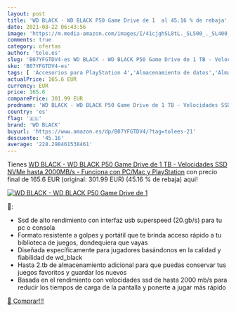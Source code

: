 ```yaml
---
layout: post
title: 'WD BLACK - WD BLACK P50 Game Drive de 1  al 45.16 % de rebaja'
date: 2021-08-22 06:43:56
image: 'https://m.media-amazon.com/images/I/41cjghSL8tL._SL500_._SL400_.jpg'
comments: true
category: ofertas
author: 'tole.es'
slug: 'B07YFGTDV4-es WD BLACK - WD BLACK P50 Game Drive de 1 TB - Velocidades...'
sku: 'B07YFGTDV4-es'
tags: [ 'Accesorios para PlayStation 4','Almacenamiento de datos','Almacenamiento de datos externo','Discos duros sólidos externos','Hardware y juegos para PlayStation 4','Hardware y juegos para Xbox 360','Hardware y juegos para Xbox One','Informática','Sistemas heredados','Sistemas heredados de Xbox','Videojuegos','playstation','wd black', ]
actualPrice: 165.6 EUR
currency: EUR
price: 165.6
comparePrice: 301.99 EUR
prodname: 'WD BLACK - WD BLACK P50 Game Drive de 1 TB - Velocidades SSD NVMe hasta 2000MB/s - Funciona con PC/Mac y PlayStation'
country: 'es'
flag: '🇪🇸'
brand: 'WD BLACK'
buyurl: 'https://www.amazon.es/dp/B07YFGTDV4/?tag=tolees-21'
descuento: '45.16'
average: '228.298461538461'
---
```


Tienes [WD BLACK - WD BLACK P50 Game Drive de 1 TB - Velocidades SSD NVMe hasta 2000MB/s - Funciona con PC/Mac y PlayStation](https://www.amazon.es/dp/B07YFGTDV4/?tag=tolees-21) con precio final de  165.6 EUR (original: 301.99 EUR) (45.16 %  de rebaja) aqui!

[![WD BLACK - WD BLACK P50 Game Drive de 1 ](https://m.media-amazon.com/images/I/41cjghSL8tL._SL500_._SL400_.jpg)](https://www.amazon.es/dp/B07YFGTDV4/?tag=tolees-21)

🔎:

- Ssd de alto rendimiento con interfaz usb superspeed (20.gb/s) para tu pc o consola
- Formato resistente a golpes y portátil que te brinda acceso rápido a tu biblioteca de juegos, dondequiera que vayas
- Diseñada específicamente para jugadores basándonos en la calidad y fiabilidad de wd_black
- Hasta 2.tb de almacenamiento adicional para que puedas conservar tus juegos favoritos y guardar los nuevos
- Basada en el rendimiento con velocidades ssd de hasta 2000 mb/s para reducir los tiempos de carga de la pantalla y ponerte a jugar más rápido

[🛒 Comprar!!!](https://www.amazon.es/dp/B07YFGTDV4/?tag=tolees-21)
